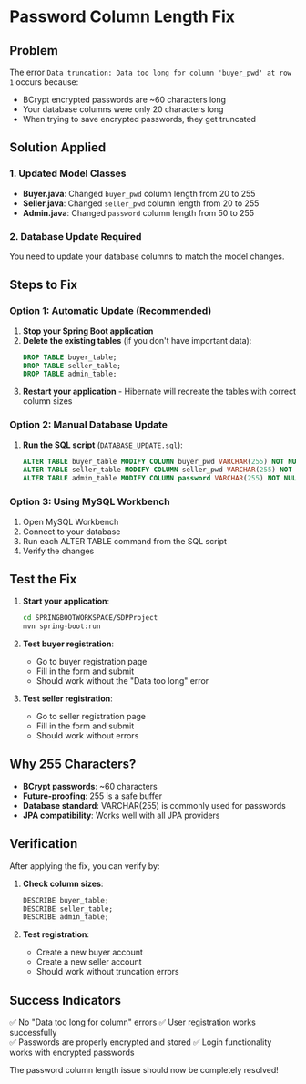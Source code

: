 # Password Column Length Fix

## Problem
The error `Data truncation: Data too long for column 'buyer_pwd' at row 1` occurs because:
- BCrypt encrypted passwords are ~60 characters long
- Your database columns were only 20 characters long
- When trying to save encrypted passwords, they get truncated

## Solution Applied

### 1. Updated Model Classes
- **Buyer.java**: Changed `buyer_pwd` column length from 20 to 255
- **Seller.java**: Changed `seller_pwd` column length from 20 to 255  
- **Admin.java**: Changed `password` column length from 50 to 255

### 2. Database Update Required

You need to update your database columns to match the model changes.

## Steps to Fix

### Option 1: Automatic Update (Recommended)
1. **Stop your Spring Boot application**
2. **Delete the existing tables** (if you don't have important data):
   ```sql
   DROP TABLE buyer_table;
   DROP TABLE seller_table; 
   DROP TABLE admin_table;
   ```
3. **Restart your application** - Hibernate will recreate the tables with correct column sizes

### Option 2: Manual Database Update
1. **Run the SQL script** (`DATABASE_UPDATE.sql`):
   ```sql
   ALTER TABLE buyer_table MODIFY COLUMN buyer_pwd VARCHAR(255) NOT NULL;
   ALTER TABLE seller_table MODIFY COLUMN seller_pwd VARCHAR(255) NOT NULL;
   ALTER TABLE admin_table MODIFY COLUMN password VARCHAR(255) NOT NULL;
   ```

### Option 3: Using MySQL Workbench
1. Open MySQL Workbench
2. Connect to your database
3. Run each ALTER TABLE command from the SQL script
4. Verify the changes

## Test the Fix

1. **Start your application**:
   ```bash
   cd SPRINGBOOTWORKSPACE/SDPProject
   mvn spring-boot:run
   ```

2. **Test buyer registration**:
   - Go to buyer registration page
   - Fill in the form and submit
   - Should work without the "Data too long" error

3. **Test seller registration**:
   - Go to seller registration page  
   - Fill in the form and submit
   - Should work without errors

## Why 255 Characters?

- **BCrypt passwords**: ~60 characters
- **Future-proofing**: 255 is a safe buffer
- **Database standard**: VARCHAR(255) is commonly used for passwords
- **JPA compatibility**: Works well with all JPA providers

## Verification

After applying the fix, you can verify by:

1. **Check column sizes**:
   ```sql
   DESCRIBE buyer_table;
   DESCRIBE seller_table;
   DESCRIBE admin_table;
   ```

2. **Test registration**:
   - Create a new buyer account
   - Create a new seller account
   - Should work without truncation errors

## Success Indicators

✅ No "Data too long for column" errors
✅ User registration works successfully  
✅ Passwords are properly encrypted and stored
✅ Login functionality works with encrypted passwords

The password column length issue should now be completely resolved!
